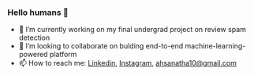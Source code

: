 ### Hello humans 👋

- 🔭 I’m currently working on my final undergrad project on review spam detection
- 👯 I’m looking to collaborate on bulding end-to-end machine-learning-powered platform
- 📫 How to reach me: [Linkedin](https://www.linkedin.com/in/ahsanatha/), [Instagram](https://www.instagram.com/ahsanatha/), [ahsanatha10@gmail.com](mailto:ahsanatha10@gmail.com)

<!--
**ahsanatha/ahsanatha** is a ✨ _special_ ✨ repository because its `README.md` (this file) appears on your GitHub profile.

Here are some ideas to get you started:

- 🔭 I’m currently working on ...
- 🌱 I’m currently learning ...
- 👯 I’m looking to collaborate on ...
- 🤔 I’m looking for help with ...
- 💬 Ask me about ...
- 📫 How to reach me: ...
- 😄 Pronouns: ...
- ⚡ Fun fact: ...
-->
